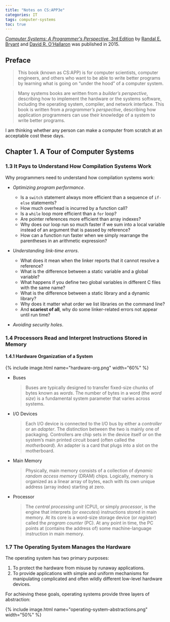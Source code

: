 ```yaml
---
title: "Notes on CS:APP3e"
categories: IT
tags: computer-systems
toc: true
---
```


[*Computer Systems: A Programmer's Perspective*, 3rd Edition](https://csapp.cs.cmu.edu/) by [Randal E. Bryant](http://www.cs.cmu.edu/~bryant) and [David R. O'Hallaron](http://www.cs.cmu.edu/~droh) was published in 2015.

## Preface

> This book (known as CS:APP) is for computer scientists, computer engineers, and others who want to be able to write better programs by learning what is going on “under the hood” of a computer system.

> Many systems books are written from a *builder’s perspective*, describing how to implement the hardware or the systems software, including the operating system, compiler, and network interface. This book is written from a *programmer’s perspective*, describing how application programmers can use their knowledge of a system to write better programs.

I am thinking whether any person can make a computer from scratch at an acceptable cost these days.

## Chapter 1. A Tour of Computer Systems

### 1.3 It Pays to Understand How Compilation Systems Work

Why programmers need to understand how compilation systems work:

- *Optimizing program performance*.

    - Is a `switch` statement always more efficient than a sequence of `if-else` statements? 
    - How much overhead is incurred by a function call? 
    - Is a `while` loop more efficient than a `for` loop? 
    - Are pointer references more efficient than array indexes? 
    - Why does our loop run so much faster if we sum into a local variable instead of an argument that is passed by reference? 
    - How can a function run faster when we simply rearrange the parentheses in an arithmetic expression?

- *Understanding link-time errors*.

    - What does it mean when the linker reports that it cannot resolve a reference?
    - What is the difference between a static variable and a global variable? 
    - What happens if you define two global variables in different C files with the same name? 
    - What is the difference between a static library and a dynamic library? 
    - Why does it matter what order we list libraries on the command line? 
    - And **scariest of all**, why do some linker-related errors not appear until run time?

- *Avoiding security holes*.

### 1.4 Processors Read and Interpret Instructions Stored in Memory

#### 1.4.1 Hardware Organization of a System

{% include image.html name="hardware-org.png" width="60%" %}

- Buses

    > Buses are typically designed to transfer fixed-size chunks of bytes known as *words*. The number of bytes in a word (the *word size*) is a fundamental system parameter that varies across systems.

- I/O Devices

    > Each I/O device is connected to the I/O bus by either a *controller* or an *adapter*. The distinction between the two is mainly one of packaging. Controllers are chip sets in the device itself or on the system’s main printed circuit board (often called the *motherboard*). An adapter is a card that plugs into a slot on the motherboard.

- Main Memory

    > Physically, main memory consists of a collection of *dynamic random access memory* (DRAM) chips. Logically, memory is organized as a linear array of bytes, each with its own unique address (array index) starting at zero.

- Processor

    > The *central processing unit* (CPU), or simply *processor*, is the engine that interprets (or *executes*) instructions stored in main memory. At its core is a word-size storage device (or *register*) called the *program counter* (PC). At any point in time, the PC points at (contains the address of) some machine-language instruction in main memory.

### 1.7 The Operating System Manages the Hardware

The operating system has two primary purposes: 

1. To protect the hardware from misuse by runaway applications.
2. To provide applications with simple and uniform mechanisms for manipulating complicated and often wildly different low-level hardware devices.

For achieving these goals, operating systems provide three layers of abstraction:

{% include image.html name="operating-system-abstractions.png" width="50%" %}
